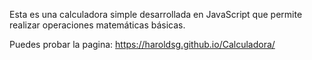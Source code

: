 Esta es una calculadora simple desarrollada en JavaScript que permite realizar operaciones matemáticas básicas.

Puedes probar la pagina:
https://haroldsg.github.io/Calculadora/
